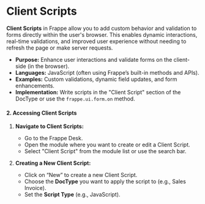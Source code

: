 #  Client Scripts

**Client Scripts** in Frappe allow you to add custom behavior and validation to forms directly within the user's browser. This enables dynamic interactions, real-time validations, and improved user experience without needing to refresh the page or make server requests.

-   **Purpose:** Enhance user interactions and validate forms on the client-side (in the browser).
-   **Languages:** JavaScript (often using Frappe’s built-in methods and APIs).
-   **Examples:** Custom validations, dynamic field updates, and form enhancements.
-   **Implementation:** Write scripts in the "Client Script" section of the DocType or use the `frappe.ui.form.on` method.

#### **2. Accessing Client Scripts**

1.  **Navigate to Client Scripts:**
    
    -   Go to the Frappe Desk.
    -   Open the module where you want to create or edit a Client Script.
    -   Select "Client Script" from the module list or use the search bar.
2.  **Creating a New Client Script:**
    
    -   Click on “New” to create a new Client Script.
    -   Choose the **DocType** you want to apply the script to (e.g., Sales Invoice).
    -   Set the **Script Type** (e.g., JavaScript).
<!--stackedit_data:
eyJoaXN0b3J5IjpbLTE5MDkwNTUwMTMsNzMwOTk4MTE2XX0=
-->